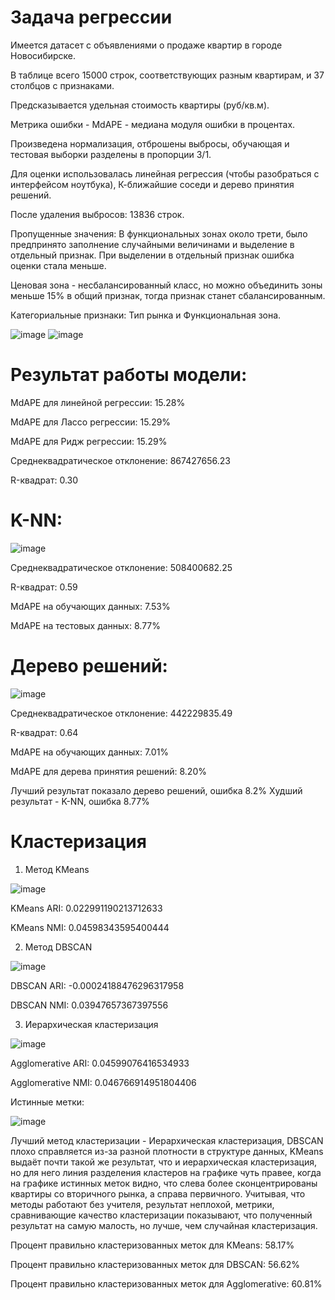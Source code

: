 # Задача регрессии

Имеется датасет с объявлениями о продаже квартир в городе Новосибирске. 

В таблице всего 15000 строк, соответствующих разным квартирам, и 37 столбцов с признаками.

Предсказывается удельная стоимость квартиры (руб/кв.м).

Метрика ошибки - MdAPE - медиана модуля ошибки в процентах.

Произведена нормализация, отброшены выбросы, обучающая и тестовая выборки разделены в пропорции 3/1.

Для оценки использовалась линейная регрессия (чтобы разобраться с интерфейсом ноутбука), К-ближайшие соседи и дерево принятия решений.

После удаления выбросов: 13836 строк.

Пропущенные значения: В функциональных зонах около трети, было предпринято заполнение случайными величинами и выделение в отдельный признак.
При выделении в отдельный признак ошибка оценки стала меньше. 

Ценовая зона - несбалансированный класс, но можно объединить зоны меньше 15% в общий признак, тогда признак станет сбалансированным.

Категориальные признаки: Тип рынка и Функциональная зона.


![image](https://github.com/user-attachments/assets/549d783c-0013-46a9-9816-4908dbb4350d)
![image](https://github.com/user-attachments/assets/0644ce5d-633f-4330-afcc-56cf50468a6b)



# Результат работы модели:

MdAPE для линейной регрессии: 15.28%

MdAPE для Лассо регрессии: 15.29%

MdAPE для Ридж регрессии: 15.29%

Среднеквадратическое отклонение: 867427656.23

R-квадрат: 0.30

# K-NN:

![image](https://github.com/user-attachments/assets/7cf8e96d-f3dc-4e7b-a9bd-6dcaacbce5af)


Среднеквадратическое отклонение: 508400682.25

R-квадрат: 0.59

MdAPE на обучающих данных: 7.53%

MdAPE на тестовых данных: 8.77%

# Дерево решений:


![image](https://github.com/user-attachments/assets/6b50cefc-1725-41be-b35e-3e9a6af4ee6e)


Среднеквадратическое отклонение: 442229835.49

R-квадрат: 0.64

MdAPE на обучающих данных: 7.01%

MdAPE для дерева принятия решений: 8.20%

Лучший результат показало дерево решений, ошибка 8.2%
Худший результат - K-NN, ошибка 8.77%


# Кластеризация 

1. Метод KMeans

![image](https://github.com/user-attachments/assets/a7d654b5-f441-4183-8157-e42586615c9b)

KMeans ARI: 0.022991190213712633

KMeans NMI: 0.04598343595400444

2. Метод DBSCAN

![image](https://github.com/user-attachments/assets/be344c9e-7fc3-4884-9277-d60b8dbf040a)

DBSCAN ARI: -0.00024188476296317958

DBSCAN NMI: 0.03947657367397556

3. Иерархическая кластеризация

![image](https://github.com/user-attachments/assets/3d28d3b0-cb90-42ca-8866-8c9436931e93)

Agglomerative ARI: 0.04599076416534933

Agglomerative NMI: 0.046766914951804406

Истинные метки:

![image](https://github.com/user-attachments/assets/32972a10-217e-4083-8c28-5c443e1e0bf6)


Лучший метод кластеризации - Иерархическая кластеризация, DBSCAN плохо справляется из-за разной плотности в структуре данных, KMeans выдаёт почти такой же результат, что и иерархическая кластеризация, но для него линия разделения кластеров на графике чуть правее, когда на графике истинных меток видно, что слева более сконцентрированы квартиры со вторичного рынка, а справа первичного. Учитывая, что методы работают без учителя, результат неплохой, метрики, сравнивающие качество кластеризации показывают, что полученный результат на самую малость, но лучше, чем случайная кластеризация.

Процент правильно кластеризованных меток для KMeans: 58.17%

Процент правильно кластеризованных меток для DBSCAN: 56.62%

Процент правильно кластеризованных меток для Agglomerative: 60.81% 

